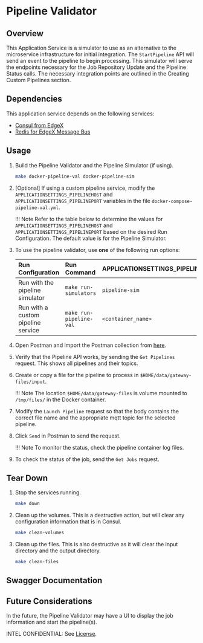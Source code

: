 # Pipeline Validator

## Overview
This Application Service is a simulator to use as an alternative to the microservice infrastructure for initial integration.
The `StartPipeline` API will send an event to the pipeline to begin processing.
This simulator will serve the endpoints necessary for the Job Repository Update and the Pipeline Status calls.
The necessary integration points are outlined in the Creating Custom Pipelines section.

## Dependencies
This application service depends on the following services:

- [Consul from EdgeX](https://docs.edgexfoundry.org/2.3/security/Ch-Secure-Consul/)
- [Redis for EdgeX Message Bus](https://docs.edgexfoundry.org/2.3/microservices/general/messagebus/#redis-pubsub)

## Usage

1. Build the Pipeline Validator and the Pipeline Simulator (if using).
    ```bash
    make docker-pipeline-val docker-pipeline-sim
    ```
2. [Optional] If using a custom pipeline service, modify the `APPLICATIONSETTINGS_PIPELINEHOST` and `APPLICATIONSETTINGS_PIPELINEPORT` variables in the file `docker-compose-pipeline-val.yml`.

    !!! Note
        Refer to the table below to determine the values for `APPLICATIONSETTINGS_PIPELINEHOST` and `APPLICATIONSETTINGS_PIPELINEPORT` based on the desired Run Configuration. The default value is for the Pipeline Simulator.

3. To use the pipeline validator, use **one** of the following run options:

    | Run Configuration                                                | Run Command                                                                   | APPLICATIONSETTINGS_PIPELINEHOST | APPLICATIONSETTINGS_PIPELINEPORT
    |:------------------------------------------------------------------------------|:-----------------------|:-|:-|
    | Run with the pipeline simulator | `make run-simulators`                                                         | `pipeline-sim` | `59789` |
    | Run with a custom pipeline service | `make run-pipeline-val`                                                       | `<container_name>` | `<Docker_network_port>` |  

4. Open Postman and import the Postman collection from [here](https://github.com/intel/AiCSD/blob/main/as-pipeline-val/pipeline-val.postman_collection.json).
5. Verify that the Pipeline API works, by sending the `Get Pipelines` request. This shows all pipelines and their topics.
6. Create or copy a file for the pipeline to process in `$HOME/data/gateway-files/input`.

    !!! Note
        The location `$HOME/data/gateway-files` is volume mounted to `/tmp/files/` in the Docker container.

7. Modify the `Launch Pipeline` request so that the body contains the correct file name and the appropriate mqtt topic for the selected pipeline.
8. Click `Send` in Postman to send the request.
    
    !!! Note
        To monitor the status, check the pipeline container log files.

9. To check the status of the job, send the `Get Jobs` request. 

## Tear Down

1. Stop the services running.
    ```bash
    make down
    ```
2. Clean up the volumes. This is a destructive action, but will clear any configuration information that is in Consul.
    ```bash
    make clean-volumes
    ```
3. Clean up the files. This is also destructive as it will clear the input directory and the output directory.
    ```bash
    make clean-files
    ```

## Swagger Documentation

<swagger-ui src="./api-definitions/as-pipeline-val.yaml"/>

## Future Considerations
In the future, the Pipeline Validator may have a UI to display the job information and start the pipeline(s). 

INTEL CONFIDENTIAL: See [License](../LICENSE.md).